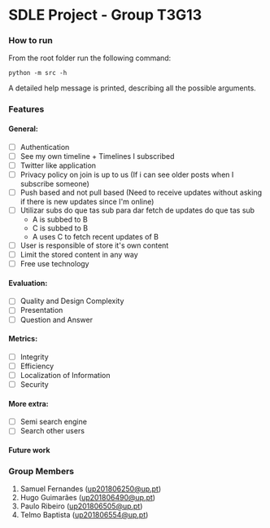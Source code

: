 # SDLE Project - Group T3G13

### How to run

From the root folder run the following command:

```properties
python -m src -h
```

A detailed help message is printed, describing all the possible arguments.

### Features
#### General:
- [ ] Authentication
- [ ] See my own timeline + Timelines I subscribed
- [ ] Twitter like application
- [ ] Privacy policy on join is up to us (If i can see older posts when I subscribe someone)
- [ ] Push based and not pull based (Need to receive updates without asking if there is new updates since I'm online) 
- [ ] Utilizar subs do que tas sub para dar fetch de updates do que tas sub
    - A is subbed to B
    - C is subbed to B
    - A uses C to fetch recent updates of B
- [ ] User is responsible of store it's own content
- [ ] Limit the stored content in any way
- [ ] Free use technology

#### Evaluation:
- [ ] Quality and Design Complexity
- [ ] Presentation
- [ ] Question and Answer

#### Metrics:
- [ ] Integrity
- [ ] Efficiency
- [ ] Localization of Information
- [ ] Security

#### More extra:
- [ ] Semi search engine
- [ ] Search other users

#### Future work
### Group Members
1. Samuel Fernandes (up201806250@up.pt)
2. Hugo Guimarães  (up201806490@up.pt)
3. Paulo Ribeiro (up201806505@up.pt)
4. Telmo Baptista (up201806554@up.pt)
